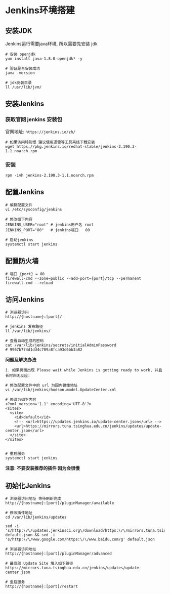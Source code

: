 # Jenkins环境搭建

## 安装JDK
Jenkins运行需要java环境, 所以需要先安装 jdk

```
# 安装 openjdk
yum install java-1.8.0-openjdk* -y

# 验证是否安装成功
java -version

# jdk安装目录
ll /usr/lib/jvm/
```
## 安装Jenkins
### 获取官网 jenkins 安装包
官网地址:  `https://jenkins.io/zh/`
```
# 如果访问特别慢 建议使用迅雷等工具离线下载安装
wget https://pkg.jenkins.io/redhat-stable/jenkins-2.190.3-1.1.noarch.rpm
```
### 安装
```
rpm -ivh jenkins-2.190.3-1.1.noarch.rpm
```
## 配置Jenkins
```
# 编辑配置文件
vi /etc/sysconfig/jenkins

# 修改如下内容
JENKINS_USER="root" # jenkins用户名 root
JENKINS_PORT="80"   # jenkins端口   80

# 启动jenkins
systemctl start jenkins
```

## 配置防火墙

```
# 端口 {port} = 80 
firewall-cmd --zone=public --add-port={port}/tcp --permanent
firewall-cmd --reload
```

## 访问Jenkins

```
# 浏览器访问
http://{hostname}:[port]/

# jenkins 发布路径
ll /var/lib/jenkins/

# 查看自动生成的密码
cat /var/lib/jenkins/secrets/initialAdminPassword 
# 9967b774d1dd4c709a8fca93d6bb3a82
```

**问题及解决办法**

```
1. 如果页面出现 Please wait while Jenkins is getting ready to work, 并且长时间无反应:

# 修改配置文件中的 url 为国内镜像地址
vi /var/lib/jenkins/hudson.model.UpdateCenter.xml

# 修改为如下内容
<?xml version='1.1' encoding='UTF-8'?>
<sites>
  <site>
    <id>default</id>
    <!-- <url>https://updates.jenkins.io/update-center.json</url> -->
    <url>https://mirrors.tuna.tsinghua.edu.cn/jenkins/updates/update-center.json</url>
  </site>
</sites>


# 重启服务
systemctl start jenkins
```

**注意: 不要安装推荐的插件 因为会很慢**

## 初始化Jenkins

```
# 浏览器访问地址 等待刷新完成
http://{hostname}:[port]/pluginManager/available

# 修改插件地址
cd /var/lib/jenkins/updates

sed -i 's/http:\/\/updates.jenkinsci.org\/download/https:\/\/mirrors.tuna.tsinghua.edu.cn\/jenkins/g' default.json && sed -i 's/http:\/\/www.google.com/https:\/\/www.baidu.com/g' default.json

# 浏览器访问地址
http://{hostname}:[port]/pluginManager/advanced

# 最底部 Update Site 填入如下路径
https://mirrors.tuna.tsinghua.edu.cn/jenkins/updates/update-center.json

# 重启服务
http://{hostname}:[port]/restart 
```

